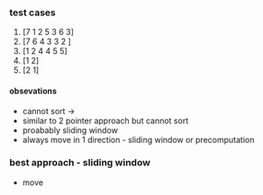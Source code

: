 ### test cases
1. [7 1 2  5 3 6 3]
2. [7 6 4 3 3 2 ]
3. [1 2 4 4 5 5]
4. [1 2]
5. [2 1]
​
#### obsevations
- cannot sort ->
- similar to 2 pointer approach but cannot sort
- proabably sliding window
- always move in 1 direction - sliding window or precomputation
​
### best approach - sliding window
- move